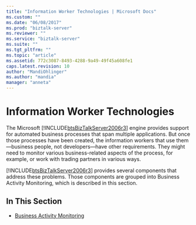 ```yaml
---
title: "Information Worker Technologies | Microsoft Docs"
ms.custom: ""
ms.date: "06/08/2017"
ms.prod: "biztalk-server"
ms.reviewer: ""
ms.service: "biztalk-server"
ms.suite: ""
ms.tgt_pltfrm: ""
ms.topic: "article"
ms.assetid: 772c3087-8493-4288-9a49-49f45a608fe1
caps.latest.revision: 10
author: "MandiOhlinger"
ms.author: "mandia"
manager: "anneta"
---
```

# Information Worker Technologies
The Microsoft [!INCLUDE[btsBizTalkServer2006r3](../includes/btsbiztalkserver2006r3-md.md)] engine provides support for automated business processes that span multiple applications. But once those processes have been created, the information workers that use them—business people, not developers—have other requirements. They might need to monitor various business-related aspects of the process, for example, or work with trading partners in various ways.  
  
 [!INCLUDE[btsBizTalkServer2006r3](../includes/btsbiztalkserver2006r3-md.md)] provides several components that address these problems. Those components are grouped into Business Activity Monitoring, which is described in this section.  
  
## In This Section  
  
-   [Business Activity Monitoring](../core/business-activity-monitoring.md)